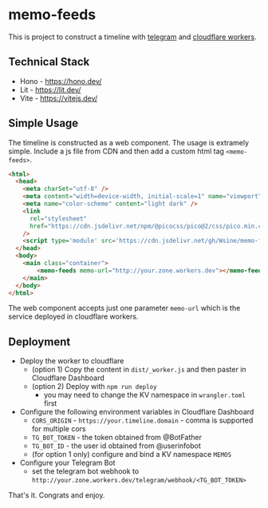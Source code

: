 # memo-feeds

This is project to construct a timeline with [telegram](https://telegram.org/) and [cloudflare workers](https://developers.cloudflare.com/workers/).

## Technical Stack

- Hono - https://hono.dev/
- Lit - https://lit.dev/
- Vite - https://vitejs.dev/

## Simple Usage

The timeline is constructed as a web component. The usage is extramely simple. Include a js file from CDN and then add a custom html tag `<memo-feeds>`.

```html
<html>
  <head>
    <meta charSet="utf-8" />
    <meta content="width=device-width, initial-scale=1" name="viewport" />
    <meta name="color-scheme" content="light dark" />
    <link
      rel="stylesheet"
      href="https://cdn.jsdelivr.net/npm/@picocss/pico@2/css/pico.min.css"
    />
    <script type='module' src='https://cdn.jsdelivr.net/gh/Wsine/memo-feeds@main/dist/static/memo-feeds.js'></script>
  </head>
  <body>
    <main class="container">
        <memo-feeds memo-url="http://your.zone.workers.dev"></memo-feeds>
    </main>
  </body>
</html>
```

The web component accepts just one parameter `memo-url` which is the service deployed in cloudflare workers.

## Deployment

- Deploy the worker to cloudflare
  - (option 1) Copy the content in `dist/_worker.js` and then paster in Cloudflare Dashboard
  - (option 2) Deploy with `npm run deploy`
    - you may need to change the KV namespace in `wrangler.toml` first
- Configure the following environment variables in Cloudflare Dashboard
  - `CORS_ORIGIN` - `https://your.timeline.domain` - comma is supported for multiple cors
  - `TG_BOT_TOKEN` - the token obtained from @BotFather
  - `TG_BOT_ID` - the user id obtained from @userinfobot
  - (for option 1 only) configure and bind a KV namespace `MEMOS`
- Configure your Telegram Bot
  - set the telegram bot webhook to `http://your.zone.workers.dev/telegram/webhook/<TG_BOT_TOKEN>`

That's it. Congrats and enjoy.


